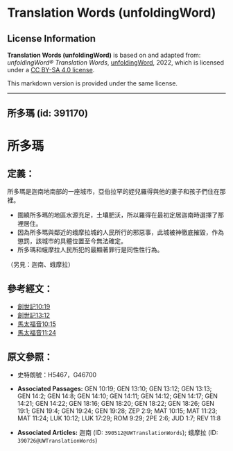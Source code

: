 # Translation Words (unfoldingWord)

## License Information

**Translation Words (unfoldingWord)** is based on and adapted from: _unfoldingWord® Translation Words_, [unfoldingWord](https://unfoldingword.org/utw), 2022, which is licensed under a [CC BY-SA 4.0 license](https://creativecommons.org/licenses/by-sa/4.0/legalcode.en).

This markdown version is provided under the same license.



--------------------------------

## 所多瑪 (id: 391170)

所多瑪
===

定義：
---

所多瑪是迦南地南部的一座城市，亞伯拉罕的姪兒羅得與他的妻子和孩子們住在那裡。

* 圍繞所多瑪的地區水源充足，土壤肥沃，所以羅得在最初定居迦南時選擇了那裡居住。
* 因為所多瑪與鄰近的蛾摩拉城的人民所行的邪惡事，此城被神徹底摧毀，作為懲罰，該城市的具體位置至今無法確定。
* 所多瑪和蛾摩拉人民所犯的最顯著罪行是同性性行為。

（另見：迦南、蛾摩拉）

參考經文：
-----

* [創世記10:19](https://ref.ly/Gen10:19)
* [創世記13:12](https://ref.ly/Gen13:12)
* [馬太福音10:15](https://ref.ly/Matt10:15)
* [馬太福音11:24](https://ref.ly/Matt11:24)

原文參照：
-----

* 史特朗號：H5467，G46700

* **Associated Passages:** GEN 10:19; GEN 13:10; GEN 13:12; GEN 13:13; GEN 14:2; GEN 14:8; GEN 14:10; GEN 14:11; GEN 14:12; GEN 14:17; GEN 14:21; GEN 14:22; GEN 18:16; GEN 18:20; GEN 18:22; GEN 18:26; GEN 19:1; GEN 19:4; GEN 19:24; GEN 19:28; ZEP 2:9; MAT 10:15; MAT 11:23; MAT 11:24; LUK 10:12; LUK 17:29; ROM 9:29; 2PE 2:6; JUD 1:7; REV 11:8
* **Associated Articles:** 迦南 (ID: `390512@UWTranslationWords`); 蛾摩拉 (ID: `390726@UWTranslationWords`)

